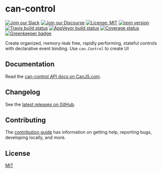 # can-control

[![Join our Slack](https://img.shields.io/badge/slack-join%20chat-611f69.svg)](https://www.bitovi.com/community/slack?utm_source=badge&utm_medium=badge&utm_campaign=pr-badge&utm_content=badge)
[![Join our Discourse](https://img.shields.io/discourse/https/forums.bitovi.com/posts.svg)](https://forums.bitovi.com/?utm_source=badge&utm_medium=badge&utm_campaign=pr-badge&utm_content=badge)
[![License: MIT](https://img.shields.io/badge/license-MIT-blue.svg)](https://github.com/canjs/can-control/blob/master/LICENSE)
[![npm version](https://badge.fury.io/js/can-control.svg)](https://www.npmjs.com/package/can-control)
[![Travis build status](https://travis-ci.org/canjs/can-control.svg?branch=master)](https://travis-ci.org/canjs/can-control)
[![AppVeyor build status](https://ci.appveyor.com/api/projects/status/github/canjs/can-control?branch=master&svg=true)](https://ci.appveyor.com/project/matthewp/can-control)
[![Coverage status](https://coveralls.io/repos/github/canjs/can-control/badge.svg?branch=master)](https://coveralls.io/github/canjs/can-control?branch=master)
[![Greenkeeper badge](https://badges.greenkeeper.io/canjs/can-control.svg)](https://greenkeeper.io/)

Create organized, memory-leak free, rapidly performing, stateful controls with declarative event binding. Use `can.Control` to create UI 

## Documentation

Read the [can-control API docs on CanJS.com](https://canjs.com/doc/can-control.html).

## Changelog

See the [latest releases on GitHub](https://github.com/canjs/can-control/releases).

## Contributing

The [contribution guide](https://github.com/canjs/can-control/blob/master/CONTRIBUTING.md) has information on getting help, reporting bugs, developing locally, and more.

## License

[MIT](https://github.com/canjs/can-control/blob/master/LICENSE)
